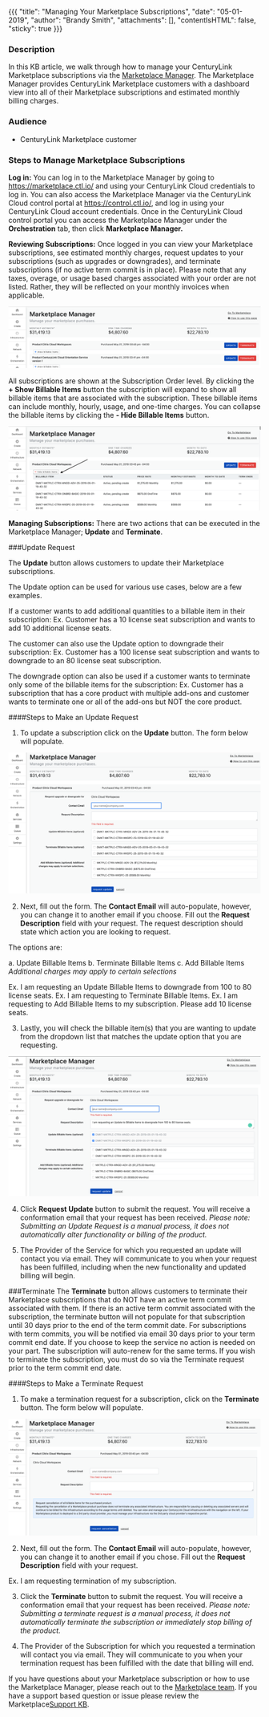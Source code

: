 {{{
"title": "Managing Your Marketplace Subscriptions",
"date": "05-01-2019",
"author": "Brandy Smith",
"attachments": [],
"contentIsHTML": false,
"sticky": true
}}}

### Description
In this KB article, we walk through how to manage your CenturyLink Marketplace subscriptions via the [Marketplace Manager](https://marketplace.ctl.io/). The Marketplace Manager provides CenturyLink Marketplace customers with a dashboard view into all of their Marketplace subscriptions and estimated monthly billing charges.

### Audience

* CenturyLink Marketplace customer

### Steps to Manage Marketplace Subscriptions

**Log in:** You can log in to the Marketplace Manager by going to https://marketplace.ctl.io/ and using your CenturyLink Cloud credentials to log in. You can also access the Marketplace Manager via the CenturyLink Cloud control portal at https://control.ctl.io/, and log in using your CenturyLink Cloud account credentials. Once in the CenturyLink Cloud control portal you can access the Marketplace Manager under the **Orchestration** tab, then click **Marketplace Manager.**

**Reviewing Subscriptions:** Once logged in you can view your Marketplace subscriptions, see estimated monthly charges, request updates to your subscriptions (such as upgrades or downgrades), and terminate subscriptions (if no active term commit is in place). Please note that any taxes, overage, or usage based charges associated with your order are not listed. Rather, they will be reflected on your monthly invoices when applicable.

  ![Marketplace Manager1](../../images/MM1.png)

All subscriptions are shown at the Subscription Order level. By clicking the **+ Show Billable Items** button the subscription will expand to show all billable items that are associated with the subscription. These billable items can include monthly, hourly, usage, and one-time charges. You can collapse the billable items by clicking the **- Hide Billable Items** button.

  ![Marketplace Manager2](../../images/MM2.png)

**Managing Subscriptions:** There are two actions that can be executed in the Marketplace Manager; **Update** and **Terminate**.

###Update Request

The **Update** button allows customers to update their Marketplace subscriptions.

The Update option can be used for various use cases, below are a few examples.  

If a customer wants to add additional quantities to a billable item in their subscription:
Ex. Customer has a 10 license seat subscription and wants to add 10 additional license seats.

The customer can also use the Update option to downgrade their subscription:
Ex. Customer has a 100 license seat subscription and wants to downgrade to an 80 license seat subscription.

The downgrade option can also be used if a customer wants to terminate only some of the billable items for the subscription:
Ex. Customer has a subscription that has a core product with multiple add-ons and customer wants to terminate one or all of the add-ons but NOT the core product.

####Steps to Make an Update Request

1. To update a subscription click on the **Update** button. The form below will populate.

  ![Marketplace Manager3](../../images/MM3.png)

2. Next, fill out the form. The **Contact Email** will auto-populate, however, you can change it to another email if you choose.
Fill out the **Request Description** field with your request. The request description should state which action you are looking to request.

The options are:

a. Update Billable Items
b. Terminate Billable Items
c. Add Billable Items *Additional charges may apply to certain selections*

Ex. I am requesting an Update Billable Items to downgrade from 100 to 80 license seats.
Ex. I am requesting to Terminate Billable Items.
Ex. I am requesting to Add Billable Items to my subscription. Please add 10 license seats.

3. Lastly, you will check the billable item(s) that you are wanting to update from the dropdown list that matches the update option that you are requesting.

  ![Marketplace Manager4](../../images/MM4.png)

4. Click **Request Update** button to submit the request. You will receive a conformation email that your request has been received. *Please note: Submitting an Update Request is a manual process, it does not automatically alter functionality or billing of the product.*

5. The Provider of the Service for which you requested an update will contact you via email. They will communicate to you when your request has been fulfilled, including when the new functionality and updated billing will begin.

###Terminate
The **Terminate** button allows customers to terminate their Marketplace subscriptions that do NOT have an active term commit associated with them. If there is an active term commit associated with the subscription, the terminate button will not populate for that subscription until 30 days prior to the end of the term commit date. For subscriptions with term commits, you will be notified via email 30 days prior to your term commit end date. If you choose to keep the service no action is needed on your part. The subscription will auto-renew for the same terms. If you wish to terminate the subscription, you must do so via the Terminate request prior to the term commit end date.

####Steps to Make a Terminate Request

1. To make a termination request for a subscription, click on the **Terminate** button. The form below will populate.

  ![Marketplace Manager5](../../images/MM5.png)

2. Next, fill out the form. The **Contact Email** will auto-populate, however, you can change it to another email if you chose.
Fill out the **Request Description** field with your request.

Ex. I am requesting termination of my subscription.

3. Click the **Terminate** button to submit the request. You will receive a conformation email that your request has been received. *Please note: Submitting a terminate request is a manual process, it does not automatically terminate the subscription or immediately stop billing of the product.*

5. The Provider of the Subscription for which you requested a termination will contact you via email. They will communicate to you when your termination request has been fulfilled with the date that billing will end.

If you have questions about your Marketplace subscription or how to use the Marketplace Manager, please reach out to the [Marketplace team](mailto:Marketplace@centurylink.com). If you have a support based question or issue please review the Marketplace[Support KB](../software-support.md).


  
